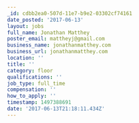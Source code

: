 ```yaml
---
_id: cdbb2ea0-507d-11e7-b9e2-03302cf74161
date_posted: '2017-06-13'
layout: jobs
full_name: Jonathan Matthey
poster_email: mattheyj@gmail.com
business_name: jonathanmatthey.com
business_url: jonathanmatthey.com
location: ''
title: ''
category: floor
qualifications: ''
job_type: full_time
compensation: ''
how_to_apply: ''
timestamp: 1497388691
date: '2017-06-13T21:18:11.434Z'
---
```


